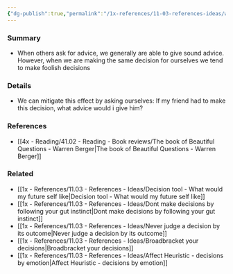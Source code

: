 ```yaml
---
{"dg-publish":true,"permalink":"/1x-references/11-03-references-ideas/we-give-better-advice-to-others-than-to-ourselves/","title":"We give better advice to others than to ourselves","dgShowBacklinks":false}
---
```



### Summary
- When others ask for advice, we generally are able to give sound advice. However, when we are making the same decision for ourselves we tend to make foolish decisions

### Details
- We can mitigate this effect by asking ourselves: If my friend had to make this decision, what advice would i give him?

### References
- [[4x - Reading/41.02 - Reading - Book reviews/The book of Beautiful Questions - Warren Berger\|The book of Beautiful Questions - Warren Berger]]

### Related
- [[1x - References/11.03 - References - Ideas/Decision tool - What would my future self like\|Decision tool - What would my future self like]]
- [[1x - References/11.03 - References - Ideas/Dont make decisions by following your gut instinct\|Dont make decisions by following your gut instinct]]
- [[1x - References/11.03 - References - Ideas/Never judge a decision by its outcome\|Never judge a decision by its outcome]]
- [[1x - References/11.03 - References - Ideas/Broadbracket your decisions\|Broadbracket your decisions]]
- [[1x - References/11.03 - References - Ideas/Affect Heuristic - decisions by emotion\|Affect Heuristic - decisions by emotion]]